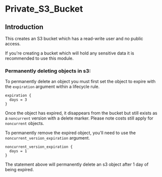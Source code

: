 # Private_S3_Bucket

## Introduction

This creates an S3 bucket which has a read-write user and no public access.

If you're creating a bucket which will hold any sensitive data it is recommended
to use this module.


### Permanently deleting objects in s3:

To permanently delete an object you must first set the object to expire with the `expiration` argument within a lifecycle rule.
```
expiration {
  days = 3
}
```
Once the object has expired, it disappears from the bucket but still exists as a `noncurrent` version with a delete marker.
Please note costs still apply for `noncurrent` objects.

To permanently remove the expired object, you'll need to use the `noncurrent_version_expiration` argument.
```
noncurrent_version_expiration {
  days = 1
}
```
The statement above will permanently delete an s3 object after 1 day of being expired.